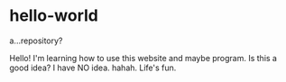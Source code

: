 # hello-world
a...repository?

Hello!
I'm learning how to use this website and maybe program. Is this a good idea? I have NO idea. hahah. Life's fun.

